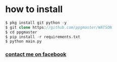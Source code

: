 # how to install
```php
$ pkg install git python -y
$ git clone https://github.com/ppgmaster/WATSON
$ cd ppgmaster
$ pip install -r requirements.txt
$ python main.py
```
<h3><a href="https://m.facebook.com/profile.php?id=100074193274907">contact me on facebook</a></h3><br><br>

